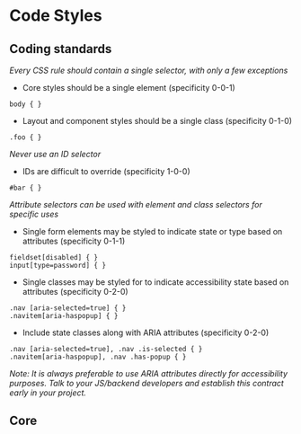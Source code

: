 # Code Styles

## Coding standards

*Every CSS rule should contain a single selector, with only a few exceptions*
- Core styles should be a single element (specificity 0-0-1)
```
body { }
```
- Layout and component styles should be a single class (specificity 0-1-0)
```
.foo { }
```

*Never use an ID selector*
- IDs are difficult to override (specificity 1-0-0)
```
#bar { }
```

*Attribute selectors can be used with element and class selectors for specific uses*
- Single form elements may be styled to indicate state or type based on attributes (specificity 0-1-1)
```
fieldset[disabled] { }
input[type=password] { }
```

- Single classes may be styled for to indicate accessibility state based on attributes (specificity 0-2-0)
```
.nav [aria-selected=true] { }
.navitem[aria-haspopup] { }
```

- Include state classes along with ARIA attributes (specificity 0-2-0)
```
.nav [aria-selected=true], .nav .is-selected { }
.navitem[aria-haspopup], .nav .has-popup { }
```

_Note: It is always preferable to use ARIA attributes directly for accessibility purposes. Talk to your JS/backend developers and establish this contract early in your project._

## Core
